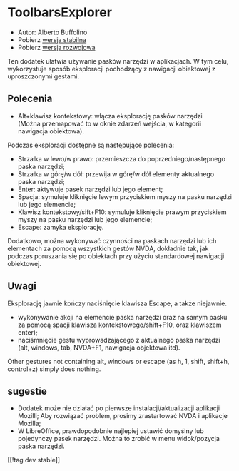 # ToolbarsExplorer #

* Autor: Alberto Buffolino
* Pobierz [wersja stabilna][1]
* Pobierz [wersja rozwojowa][2]

Ten dodatek ułatwia używanie pasków narzędzi w aplikacjach. W tym celu,
wykorzystuje sposób eksploracji pochodzący z nawigacji obiektowej z
uproszczonymi gestami.

## Polecenia

* Alt+klawisz kontekstowy: włącza eksplorację pasków narzędzi<br/>
(Można przemapować to w oknie zdarzeń wejścia, w kategorii nawigacja obiektowa).

Podczas eksploracji dostępne są następujące polecenia:

* Strzałka w lewo/w prawo: przemieszcza do poprzedniego/następnego paska
  narzędzi;
* Strzałka w górę/w dół: przewija w górę/w dół elementy aktualnego paska
  narzędzi;
* Enter: aktywuje pasek narzędzi lub jego element;
* Spacja: symuluje kliknięcie lewym przyciskiem myszy na pasku narzędzi lub
  jego elemencie;
* Klawisz kontekstowy/sift+F10: symuluje kliknięcie prawym przyciskiem myszy
  na pasku narzędzi lub jego elemencie;
* Escape: zamyka eksplorację.

Dodatkowo, można wykonywać czynności na paskach narzędzi lub ich elementach
za pomocą wszystkich gestów NVDA, dokładnie tak, jak podczas poruszania się
po obiektach przy użyciu standardowej nawigacji obiektowej.

## Uwagi

Eksplorację jawnie kończy naciśnięcie klawisza Escape, a także niejawnie.

* wykonywanie akcji na elemencie paska narzędzi oraz na samym pasku za
  pomocą spacji klawisza kontekstowego/shift+F10, oraz klawiszem enter);
* naciśmnięcie gestu wyprowadzającego z aktualnego paska narzędzi (alt,
  windows, tab, NVDA+F1, nawigacja objektowa itd).

Other gestures not containing alt, windows or escape (as h, 1, shift,
shift+h, control+z) simply does nothing.

## sugestie

* Dodatek może nie działać po pierwsze instalacji/aktualizacji aplikacji
  Mozilli; Aby rozwiązać problem, prosimy zrastartować NVDA i aplikacje
  Mozilla;
* W LibreOffice, prawdopodobnie najlepiej ustawić  domyślny lub pojedynczy
  pasek narzędzi. Można to zrobić w menu widok/pozycja paska narzędzi.


[[!tag dev stable]]

[1]: https://addons.nvda-project.org/files/get.php?file=tbx

[2]: https://addons.nvda-project.org/files/get.php?file=tbx-dev
